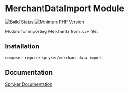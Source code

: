 # MerchantDataImport Module
[![Build Status](https://travis-ci.org/spryker/merchant-data-import.svg)](https://travis-ci.org/spryker/merchant-data-import)
[![Minimum PHP Version](https://img.shields.io/badge/php-%3E%3D%207.3-8892BF.svg)](https://php.net/)

Module for importing Merchants from .csv file.

## Installation

```
composer require spryker/merchant-data-import
```

## Documentation

[Spryker Documentation](https://academy.spryker.com/developing_with_spryker/module_guide/modules.html)
